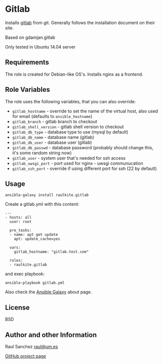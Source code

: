 Gitlab
======

Installs [gitlab](https://github.com/gitlabhq/gitlabhq/) from git.
Generally follows the installation document on their site.

Based on gdamjan.gitlab

Only tested in Ubuntu 14.04 server

Requirements
------------

The role is created for Debian-like OS's. Installs nginx as a frontend.


Role Variables
--------------

The role uses the following variables, that you can also override:

* `gitlab_hostname` - override to set the name of the virtual host, also used for email (defaults to `ansible_hostname`)
* `gitlab_branch` - gitlab branch to checkout
* `gitlab_shell_version` - gitlab shell version to checkout
* `gitlab_db_type` - database type to use (mysql by default)
* `gitlab_db_name` - database name (gitlab)
* `gitlab_db_user` - database user (gitlab)
* `gitlab_db_passwd` - database password (probably should change this, it's some random string now)
* `gitlab_user` - system user that's needed for ssh access
* `gitlab_uwsgi_port` - port used for nginx - uwsgi communucation
* `gitlab_ssh_port` - override if using different port for ssh (22 by default)


Usage
-----

    ansible-galaxy install raulkite.gitlab

Create a gitlab.yml with this content:

    ---
    - hosts: all
      user: root

      pre_tasks:
      - name: apt get update
        apt: update_cache=yes

      vars:
        gitlab_hostname: "gitlab.test.com"                                                             
 
      roles:
      - raulkite.gitlab

and exec playbook:

    ansible-playbook gitlab.yml

Also check the [Ansible Galaxy](https://galaxy.ansibleworks.com/intro) about page.


License
-------

BSD

Author and other Information
----------------------------

Raul Sanchez <raul@um.es>

[GitHub project page](https://github.com/raulkite/ansible-gitlab)
